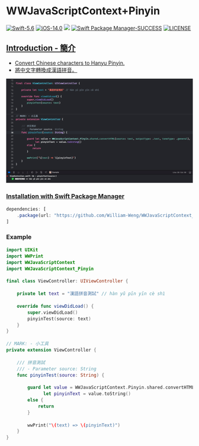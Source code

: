 # WWJavaScriptContext+Pinyin
[![Swift-5.6](https://img.shields.io/badge/Swift-5.6-orange.svg?style=flat)](https://developer.apple.com/swift/) [![iOS-14.0](https://img.shields.io/badge/iOS-14.0-pink.svg?style=flat)](https://developer.apple.com/swift/) ![](https://img.shields.io/github/v/tag/William-Weng/WWJavaScriptContext_Pinyin) [![Swift Package Manager-SUCCESS](https://img.shields.io/badge/Swift_Package_Manager-SUCCESS-blue.svg?style=flat)](https://developer.apple.com/swift/) [![LICENSE](https://img.shields.io/badge/LICENSE-MIT-yellow.svg?style=flat)](https://developer.apple.com/swift/)

## [Introduction - 簡介](https://swiftpackageindex.com/William-Weng)
- [Convert Chinese characters to Hanyu Pinyin.](https://unpkg.com/browse/pinyin-pro@3.19.3/dist/index.js)
- [將中文字轉換成漢語拼音。](https://github.com/zh-lx/pinyin-pro)

![](./Example.png)

### [Installation with Swift Package Manager](https://medium.com/彼得潘的-swift-ios-app-開發問題解答集/使用-spm-安裝第三方套件-xcode-11-新功能-2c4ffcf85b4b)
```js
dependencies: [
    .package(url: "https://github.com/William-Weng/WWJavaScriptContext_Pinyin.git", .upToNextMajor(from: "1.0.0"))
]
```

### Example
```swift
import UIKit
import WWPrint
import WWJavaScriptContext
import WWJavaScriptContext_Pinyin

final class ViewController: UIViewController {

    private let text = "漢語拼音測試" // hàn yǔ pīn yīn cè shì
    
    override func viewDidLoad() {
        super.viewDidLoad()
        pinyinTest(source: text)
    }
}

// MARK: - 小工具
private extension ViewController {
    
    /// 拼音測試
    /// - Parameter source: String
    func pinyinTest(source: String) {
        
        guard let value = WWJavaScriptContext.Pinyin.shared.convertHTML(source: text, outputType: .text, toneType: .general),
              let pinyinText = value.toString()
        else {
            return
        }
        
        wwPrint("\(text) => \(pinyinText)")
    }
}
```
